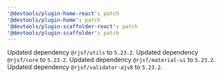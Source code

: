 ```yaml
---
'@devtools/plugin-home-react': patch
'@devtools/plugin-home': patch
'@devtools/plugin-scaffolder-react': patch
'@devtools/plugin-scaffolder': patch
---
```


Updated dependency `@rjsf/utils` to `5.23.2`.
Updated dependency `@rjsf/core` to `5.23.2`.
Updated dependency `@rjsf/material-ui` to `5.23.2`.
Updated dependency `@rjsf/validator-ajv8` to `5.23.2`.
